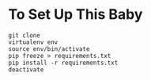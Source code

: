 # To Set Up This Baby

```
git clone
virtualenv env
source env/bin/activate
pip freeze > requirements.txt
pip install -r requirements.txt
deactivate
```
